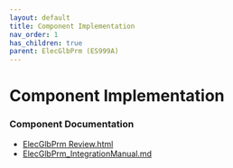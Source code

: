 ```yaml
---
layout: default
title: Component Implementation
nav_order: 1
has_children: true
parent: ElecGlbPrm (ES999A)
---
```

# Component Implementation
### Component Documentation

- [ElecGlbPrm Review.html](doc/ElecGlbPrm%20Review.html)
- [ElecGlbPrm_IntegrationManual.md](doc/ElecGlbPrm_IntegrationManual.md)

